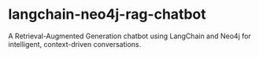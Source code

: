 # langchain-neo4j-rag-chatbot
A Retrieval-Augmented Generation chatbot using LangChain and Neo4j for intelligent, context-driven conversations.
